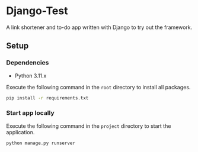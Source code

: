 # Django-Test

A link shortener and to-do app written with Django to try out the framework.

## Setup

### Dependencies

-   Python 3.11.x

Execute the following command in the `root` directory to install all packages.

```sh
pip install -r requirements.txt
```

### Start app locally

Execute the following command in the `project` directory to start the application.

```sh
python manage.py runserver
```
